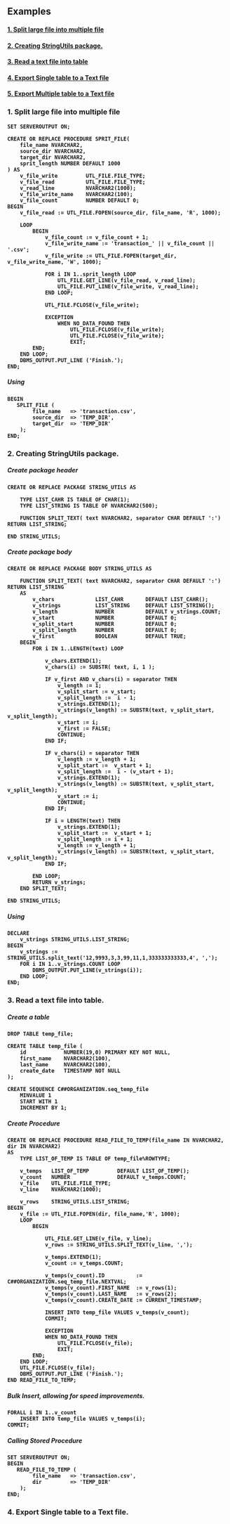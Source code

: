 
## Examples

 #### [1. Split large file into multiple file](#section-1)
 #### [2. Creating StringUtils package.](#section-2)
 #### [3. Read a text file into  table](#section-3)
 #### [4. Export Single table to a Text file](#section-4)
 #### [5. Export Multiple table to a Text file](#section-5)


### <a name="section-1"></a> 1. Split large file into multiple file 

<b>

    SET SERVEROUTPUT ON;

    CREATE OR REPLACE PROCEDURE SPRIT_FILE(
        file_name NVARCHAR2, 
        source_dir NVARCHAR2, 
        target_dir NVARCHAR2, 
        sprit_length NUMBER DEFAULT 1000
    ) AS 
        v_file_write         UTL_FILE.FILE_TYPE;
        v_file_read          UTL_FILE.FILE_TYPE;
        v_read_line          NVARCHAR2(1000);
        v_file_write_name    NVARCHAR2(100);
        v_file_count         NUMBER DEFAULT 0;
    BEGIN
        v_file_read := UTL_FILE.FOPEN(source_dir, file_name, 'R', 1000);

        LOOP
            BEGIN
                v_file_count := v_file_count + 1;
                v_file_write_name := 'transaction_' || v_file_count || '.csv';
                v_file_write := UTL_FILE.FOPEN(target_dir, v_file_write_name, 'W', 1000);

                FOR i IN 1..sprit_length LOOP 
                    UTL_FILE.GET_LINE(v_file_read, v_read_line);
                    UTL_FILE.PUT_LINE(v_file_write, v_read_line);
                END LOOP;

                UTL_FILE.FCLOSE(v_file_write);   

                EXCEPTION  
                    WHEN NO_DATA_FOUND THEN
                        UTL_FILE.FCLOSE(v_file_write);  
                        UTL_FILE.FCLOSE(v_file_write);  
                        EXIT;
            END;
        END LOOP;
        DBMS_OUTPUT.PUT_LINE ('Finish.'); 
    END;

</b>


##### Using

<b>

    BEGIN
       SPLIT_FILE (
            file_name   => 'transaction.csv', 
            source_dir  => 'TEMP_DIR', 
            target_dir  => 'TEMP_DIR'
        );
    END;

</b>


### <a name="section-2"></a> 2. Creating StringUtils package. 

##### Create package header

<b>
    
    CREATE OR REPLACE PACKAGE STRING_UTILS AS
    
        TYPE LIST_CAHR IS TABLE OF CHAR(1);
        TYPE LIST_STRING IS TABLE OF NVARCHAR2(500);

        FUNCTION SPLIT_TEXT( text NVARCHAR2, separator CHAR DEFAULT ':') RETURN LIST_STRING;

    END STRING_UTILS;

</b>

##### Create package body

<b>
    
    CREATE OR REPLACE PACKAGE BODY STRING_UTILS AS

        FUNCTION SPLIT_TEXT( text NVARCHAR2, separator CHAR DEFAULT ':') RETURN LIST_STRING
        AS
            v_chars             LIST_CAHR       DEFAULT LIST_CAHR();
            v_strings           LIST_STRING     DEFAULT LIST_STRING();
            v_length            NUMBER          DEFAULT v_strings.COUNT;
            v_start             NUMBER          DEFAULT 0;
            v_split_start       NUMBER          DEFAULT 0;
            v_split_length      NUMBER          DEFAULT 0;
            v_first             BOOLEAN         DEFAULT TRUE;
        BEGIN
            FOR i IN 1..LENGTH(text) LOOP

                v_chars.EXTEND(1);
                v_chars(i) := SUBSTR( text, i, 1 );

                IF v_first AND v_chars(i) = separator THEN
                    v_length := 1;
                    v_split_start := v_start;
                    v_split_length :=  i - 1;
                    v_strings.EXTEND(1);
                    v_strings(v_length) := SUBSTR(text, v_split_start, v_split_length);
                    v_start := i;
                    v_first := FALSE;
                    CONTINUE;
                END IF;

                IF v_chars(i) = separator THEN
                    v_length := v_length + 1;
                    v_split_start :=  v_start + 1;
                    v_split_length :=  i - (v_start + 1);
                    v_strings.EXTEND(1);
                    v_strings(v_length) := SUBSTR(text, v_split_start, v_split_length);
                    v_start := i;
                    CONTINUE;
                END IF;

                IF i = LENGTH(text) THEN
                    v_strings.EXTEND(1);
                    v_split_start :=  v_start + 1;
                    v_split_length := i + 1;
                    v_length := v_length + 1;
                    v_strings(v_length) := SUBSTR(text, v_split_start, v_split_length);
                END IF;

            END LOOP;
            RETURN v_strings;
        END SPLIT_TEXT;

    END STRING_UTILS;

</b>

##### Using

<b>

    DECLARE
        v_strings STRING_UTILS.LIST_STRING;
    BEGIN 
        v_strings := STRING_UTILS.split_text('12,9993,3,3,99,11,1,333333333333,4', ',');
        FOR i IN 1..v_strings.COUNT LOOP
            DBMS_OUTPUT.PUT_LINE(v_strings(i));
        END LOOP;
    END;

</b>

### <a name="section-3"></a> 3. Read a text file into table.

##### Create a table

<b>
    
    DROP TABLE temp_file;

    CREATE TABLE temp_file (
        id            NUMBER(19,0) PRIMARY KEY NOT NULL,
        first_name    NVARCHAR2(100),
        last_name     NVARCHAR2(100),
        create_date   TIMESTAMP NOT NULL
    );

    CREATE SEQUENCE C##ORGANIZATION.seq_temp_file 
        MINVALUE 1
        START WITH 1
        INCREMENT BY 1;

</b>

##### Create Procedure

<b>

    CREATE OR REPLACE PROCEDURE READ_FILE_TO_TEMP(file_name IN NVARCHAR2, dir IN NVARCHAR2) 
    AS
        TYPE LIST_OF_TEMP IS TABLE OF temp_file%ROWTYPE;

        v_temps   LIST_OF_TEMP         DEFAULT LIST_OF_TEMP();
        v_count   NUMBER               DEFAULT v_temps.COUNT;
        v_file    UTL_FILE.FILE_TYPE;
        v_line    NVARCHAR2(1000);

        v_rows    STRING_UTILS.LIST_STRING;
    BEGIN
        v_file := UTL_FILE.FOPEN(dir, file_name,'R', 1000);
        LOOP
            BEGIN

                UTL_FILE.GET_LINE(v_file, v_line);
                v_rows := STRING_UTILS.SPLIT_TEXT(v_line, ',');

                v_temps.EXTEND(1);
                v_count := v_temps.COUNT;

                v_temps(v_count).ID          := C##ORGANIZATION.seq_temp_file.NEXTVAL;
                v_temps(v_count).FIRST_NAME  := v_rows(1);
                v_temps(v_count).LAST_NAME   := v_rows(2);
                v_temps(v_count).CREATE_DATE := CURRENT_TIMESTAMP;

                INSERT INTO temp_file VALUES v_temps(v_count);
                COMMIT;

                EXCEPTION  
                WHEN NO_DATA_FOUND THEN 
                    UTL_FILE.FCLOSE(v_file);
                    EXIT;
            END;
        END LOOP;
        UTL_FILE.FCLOSE(v_file);
        DBMS_OUTPUT.PUT_LINE ('Finish.');
    END READ_FILE_TO_TEMP;

</b>

##### Bulk Insert, allowing for speed improvements.

<b>

    FORALL i IN 1..v_count 
        INSERT INTO temp_file VALUES v_temps(i);
    COMMIT;

</b>

##### Calling Stored Procedure

<b>
 
    SET SERVEROUTPUT ON;
    BEGIN
       READ_FILE_TO_TEMP (
            file_name   => 'transaction.csv', 
            dir         => 'TEMP_DIR'
        );
    END;

</b>

### <a name="section-4"></a> 4. Export Single table to a Text file.
